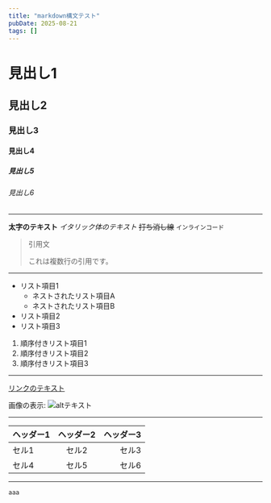 ```yaml
---
title: "markdown構文テスト"
pubDate: 2025-08-21
tags: []
---
```


# 見出し1
## 見出し2
### 見出し3
#### 見出し4
##### 見出し5
###### 見出し6

---

**太字のテキスト**
*イタリック体のテキスト*
~~打ち消し線~~
`インラインコード`

> 引用文
> 
> これは複数行の引用です。

---

* リスト項目1
  * ネストされたリスト項目A
  * ネストされたリスト項目B
* リスト項目2
* リスト項目3

1. 順序付きリスト項目1
2. 順序付きリスト項目2
3. 順序付きリスト項目3

---

[リンクのテキスト](https://www.google.com)

画像の表示:
![altテキスト](https://placehold.jp/720x405.png)

---

| ヘッダー1 | ヘッダー2 | ヘッダー3 |
|---|:---:|---:|
| セル1 | セル2 | セル3 |
| セル4 | セル5 | セル6 |

---

```
aaa
```